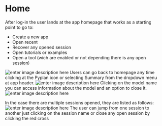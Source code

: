 # Home
After log-in the user lands at the app homepage that works as a starting point to go to:
 - Create a new app
 - Open recent
 - Recover any opened session
 - Open tutorials or examples
 - Open a tool (wich are enabled or not depending there is any open session)

![enter image description here](http://img.pyplan.org/app%20home.png)
Users can go back to homepage any time clicking at the Pyplan icon or selecting Summary from the dropdown menu at app header.
![enter image description here](http://img.pyplan.org/app%20home-goto.png)
Clicking on the model name you can access information about the model and an option to close it.
![enter image description here](http://img.pyplan.org/app%20home-model.png)

In the case there are multiple sessions opened, they are listed as follows:
![enter image description here](http://img.pyplan.org/app%20home-sessions.png)
The user can jump from one session to another just clicking on the session name or close any open session by clicking the red cross <i class="fa fa-times-circle"></i>
<a  class="btn btn-danger"  href="path/to/settings"  aria-label="Delete">
<i  class="fa fa-trash-o"  aria-hidden="true"></i>
</a>
<!--stackedit_data:
eyJoaXN0b3J5IjpbLTg4ODgzMTYyOCw2NzQxMjE3MzMsLTEzNz
I4MTgzNjMsMTk3MTEzNTQyNCwxMzMzMTk1NCwtNjgxMzY1MDUs
MTI3ODUwOTU4MF19
-->